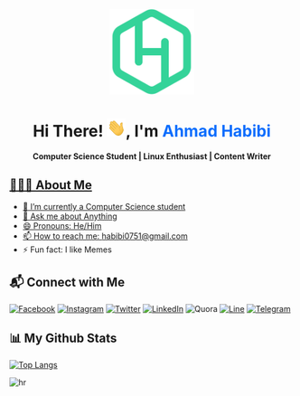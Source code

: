 <p align="center"><a href="https://habibi2004.pages.dev/"><img width="150" src="./assets/habiLogo.svg" /></a></p>

<h1 align="center">Hi There! <img src="./assets/Hi.gif" height="32" />, I'm <a href="https://habibi2004.pages.dev/" style="color:#0d6efd;text-decoration: none;">Ahmad Habibi</a></h1>
<h4 align="center">Computer Science Student <a href="/">|</a> Linux Enthusiast <a href="/">|</a> Content Writer <a href="/"></h4>

## 👨🏻‍💻 About Me

-  🔭 I’m currently a Computer Science student
-  💬 Ask me about Anything
-  😄 Pronouns: He/Him
-  📫 How to reach me: habibi0751@gmail.com
-  ⚡ Fun fact: I like Memes

## 📬 Connect with Me

[![Facebook](https://img.shields.io/badge/Facebook-%231877F2.svg?style=for-the-badge&logo=Facebook&logoColor=white)](https://www.facebook.com/ahmad.habibi7159)
[![Instagram](https://img.shields.io/badge/-Instagram-%23E4405F.svg?style=for-the-badge&logo=Instagram&logoColor=white)](https://www.instagram.com/ahmadhabibi14_)
[![Twitter](https://img.shields.io/badge/Twitter-%231DA1F2.svg?style=for-the-badge&logo=Twitter&logoColor=white)](https://twitter.com/ahmadh4bibi14)
[![LinkedIn](https://img.shields.io/badge/linkedin-%230077B5.svg?style=for-the-badge&logo=linkedin&logoColor=white)](https://www.linkedin.com/in/ahmadhabibi14)
![Quora](https://img.shields.io/badge/Quora-%23B92B27.svg?style=for-the-badge&logo=Quora&logoColor=white)
[![Line](https://img.shields.io/badge/Line-00C300?style=for-the-badge&logo=line&logoColor=white)](https://line.me/ti/p/~ahmadhabibi14_)
[![Telegram](https://img.shields.io/badge/Telegram-DEDEDE?style=for-the-badge&logo=telegram&logoColor=white)](https://t.me/ahmadhabibi14)

## 📊 My Github Stats
  
[![Top Langs](https://github-readme-stats.vercel.app/api/top-langs/?username=ahmadhabibi14&langs_count=11&layout=compact&hide_progress=true&theme=gotham)](https://github.com/anuraghazra/github-readme-stats)

![hr](https://user-images.githubusercontent.com/39755201/159233055-3bd55a37-7284-46ad-b759-5ab0c13b3828.png)
